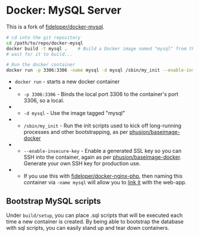 # Docker: MySQL Server

This is a fork of [fideloper/docker-mysql](https://github.com/fideloper/docker-mysql).

```bash
# cd into the git repository
cd /path/to/repo/docker-mysql
docker build -t mysql .    # Build a Docker image named "mysql" from this location "."
# wait for it to build...

# Run the docker container
docker run -p 3306:3306 -name mysql -d mysql /sbin/my_init --enable-insecure-key # Give container a name in case it's linked to another app container
```

* `docker run` - starts a new docker container
* * `-p 3306:3306` - Binds the local port 3306 to the container's port 3306, so a local.
* * `-d mysql` - Use the image tagged "mysql"
* * `/sbin/my_init` - Run the init scripts used to kick off long-running processes and other bootstrapping, as per [phusion/baseimage-docker](https://github.com/phusion/baseimage-docker)
* * `--enable-insecure-key` - Enable a generated SSL key so you can SSH into the container, again as per [phusion/baseimage-docker](https://github.com/phusion/baseimage-docker). Generate your own SSH key for production use.
* * If you use this with [fideloper/docker-nginx-php](https://github.com/fideloper/docker-nginx-php), then naming this container via `-name mysql` will allow you to [link it](http://docs.docker.io/en/latest/use/working_with_links_names/) with the web-app.

## Bootstrap MySQL scripts

Under `build/setup`, you can place .sql scripts that will be executed each time a new container is created. By being able to bootstrap the database with sql scripts, you can easily stand up and tear down containers. 